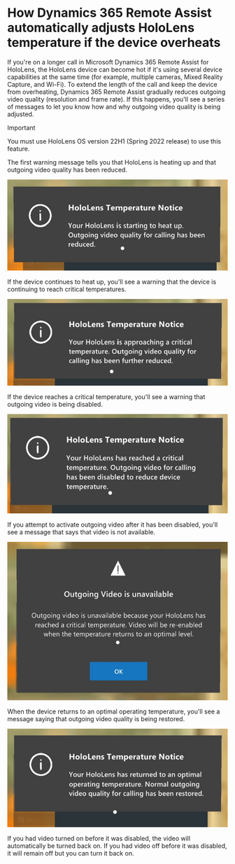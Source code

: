
# How Dynamics 365 Remote Assist automatically adjusts HoloLens temperature if the device overheats

If you're on a longer call in Microsoft Dynamics 365 Remote Assist for HoloLens, the HoloLens device can become hot if it's using 
several device capabilities at the same time (for example, multiple cameras, Mixed Reality Capture, and Wi-Fi). To extend the length of the call and keep the device 
from overheating, Dynamics 365 Remote Assist gradually reduces outgoing video quality (resolution and frame rate). If this happens, you'll see a series of messages to let you know how and why outgoing video quality is being adjusted. 

> [!IMPORTANT]
> You must use HoloLens OS version 22H1 (Spring 2022 release) to use this feature. 

The first warning message tells you that HoloLens is heating up and that outgoing video quality has been reduced.

![Screenshot of HoloLens message showing that device is heating up.](media/hololens-thermal-warning-1.jpg "Screenshot of HoloLens message showing device is heating up")

If the device continues to heat up, you'll see a warning that the device is continuing to reach critical temperatures.

![Screenshot of HoloLens message showing that device is continuing to heat up.](media/hololens-thermal-warning-2.jpg "Screenshot of HoloLens message showing device is continuing to heat up")

If the device reaches a critical temperature, you'll see a warning that outgoing video is being disabled. 

![Screenshot of HoloLens message showing device has reached critical temperature.](media/hololens-thermal-warning-3.jpg "Screenshot of HoloLens message showing device has reached critical temperature")

If you attempt to activate outgoing video after it has been disabled, you'll see a message that says that video is not available. 

![Screenshot of HoloLens message showing device has been disabled.](media/hololens-thermal-warning-4.jpg "Screenshot of HoloLens message showing device has been disabled")

When the device returns to an optimal operating temperature, you'll see a message saying that outgoing video quality is being restored.

![Screenshot of HoloLens message showing outgoing video has been restored.](media/hololens-thermal-restore.jpg "Screenshot of HoloLens message showing outgoing video has been restored")

If you had video turned on before it was disabled, the video will automatically be turned back on. If you had video off before it was disabled, it will remain off but you can turn it back on. 

